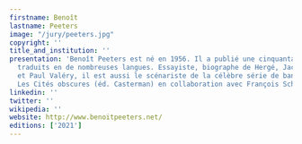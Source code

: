 ```yaml
---
firstname: Benoît
lastname: Peeters
image: "/jury/peeters.jpg"
copyright: ''
title_and_institution: ''
presentation: 'Benoît Peeters est né en 1956. Il a publié une cinquantaine d’ouvrages,
  traduits en de nombreuses langues. Essayiste, biographe de Hergé, Jacques Derrida
  et Paul Valéry, il est aussi le scénariste de la célèbre série de bande dessinée
  Les Cités obscures (éd. Casterman) en collaboration avec François Schuiten. '
linkedin: ''
twitter: ''
wikipedia: ''
website: http://www.benoitpeeters.net/
editions: ['2021']
---
```

